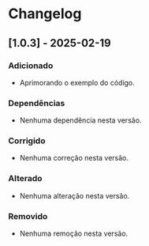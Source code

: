 # Changelog

## [1.0.3] - 2025-02-19

### Adicionado
- Aprimorando o exemplo do código.

### Dependências
- Nenhuma dependência nesta versão.

### Corrigido
- Nenhuma correção nesta versão.

### Alterado
- Nenhuma alteração nesta versão.

### Removido
- Nenhuma remoção nesta versão.